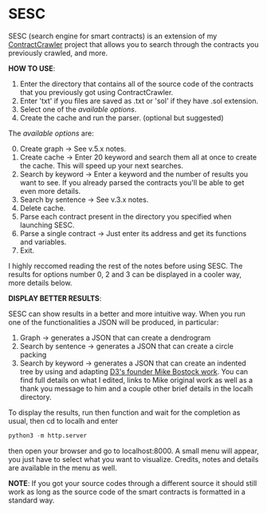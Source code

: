 # SESC
SESC (search engine for smart contracts) is an extension of my [ContractCrawler](https://github.com/fabritrv/ContractCrawler) project that allows you to search through the contracts you previously crawled, and more.


**HOW TO USE**:
1. Enter the directory that contains all of the source code of the contracts that you previously got using ContractCrawler.
2. Enter 'txt' if you files are saved as .txt or 'sol' if they have .sol extension.
3. Select one of the _available options_.
4. Create the cache and run the parser. (optional but suggested)

The _available options_ are:

0. Create graph -> See v.5.x notes.
1. Create cache -> Enter 20 keyword and search them all at once to create the cache. This will speed up your next searches.
2. Search by keyword -> Enter a keyword and the number of results you want to see. If you already parsed the contracts you'll be able to get even more details.
3. Search by sentence -> See v.3.x notes.
4. Delete cache.
5. Parse each contract present in the directory you specified when launching SESC.
6. Parse a single contract -> Just enter its address and get its functions and variables.
7. Exit.


I highly reccomed reading the rest of the notes before using SESC.
The results for options number 0, 2 and 3 can be displayed in a cooler way, more details below.


**DISPLAY BETTER RESULTS**:

SESC can show results in a better and more intuitive way. When you run one of the functionalities a JSON will be produced, in particular:
1. Graph -> generates a JSON that can create a dendrogram
2. Search by sentence -> generates a JSON that can create a circle packing
3. Search by keyword -> generates a JSON that can create an indented tree
by using and adapting [D3's founder Mike Bostock work](https://observablehq.com/@mbostock). You can find full details on what I edited, links to Mike original work as well as a thank you message to him and a couple other brief details in the localh directory.

To display the results, run then function and wait for the completion as usual, then cd to localh and enter 
```python
python3 -m http.server
```
then open your browser and go to localhost:8000. A small menu will appear, you just have to select what you want to visualize. Credits, notes and details are available in the menu as well.

**NOTE**:
If you got your source codes through a different source it should still work as long as the source code of the smart contracts is formatted in a standard way.
